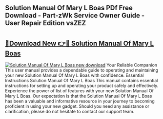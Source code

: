 ## Solution Manual Of Mary L Boas PDf Free Download - Part-zWk Service Owner Guide - User Repair Edition vsZEZ

# <h2><a href="http://bc80604.oget.top/?id=Solution+Manual+Of+Mary+L+Boas">🔗Download New 👉🔴 Solution Manual Of Mary L Boas</a></h2>

[![Solution Manual Of Mary L Boas new download](https://i.imgur.com/5g1atiW.png)](http://bc80604.oget.top/?id=Solution+Manual+Of+Mary+L+Boas)
Your Reliable Companion This user manual provides a dependable guide to operating and maintaining your new Solution Manual Of Mary L Boas with confidence. Essential Instructions Solution Manual Of Mary L Boas This manual contains essential instructions for setting up and operating your product safely and effectively. Experience the power of list of features with your new Solution Manual Of Mary L Boas. Our expectation is that the Solution Manual Of Mary L Boas has been a valuable and informative resource in your journey to becoming proficient in using your new gadget. Should you need any assistance or clarification, please do not hesitate to contact our support team.
